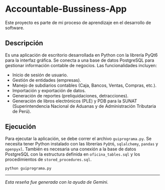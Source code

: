 # Accountable-Bussiness-App

Este proyecto es parte de mi proceso de aprendizaje en el desarrollo de software.

## Descripción

Es una aplicación de escritorio desarrollada en Python con la librería PyQt6 para la interfaz gráfica. Se conecta a una base de datos PostgreSQL para gestionar información contable de negocios. Las funcionalidades incluyen:

*   Inicio de sesión de usuario.
*   Gestión de entidades (empresas).
*   Manejo de subdiarios contables (Caja, Bancos, Ventas, Compras, etc.).
*   Importación y exportación de datos.
*   Generación de reportes (preliquidaciones, detracciones).
*   Generación de libros electrónicos (PLE) y PDB para la SUNAT (Superintendencia Nacional de Aduanas y de Administración Tributaria de Perú).

## Ejecución

Para ejecutar la aplicación, se debe correr el archivo `guiprograma.py`. Se necesita tener Python instalado con las librerías `PyQt6`, `sqlalchemy`, `pandas` y `openpyxl`. También es necesaria una conexión a la base de datos PostgreSQL con la estructura definida en `oficina_tables.sql` y los procedimientos de `stored_procedures.sql`.

```bash
python guiprograma.py
```

---
*Esta reseña fue generada con la ayuda de Gemini.*